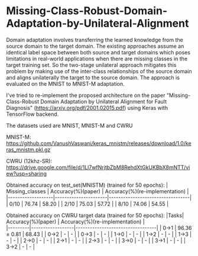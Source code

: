 # Missing-Class-Robust-Domain-Adaptation-by-Unilateral-Alignment
Domain adaptation involves transferring the learned knowledge from the source domain to the target domain. The existing approaches assume an identical label space between both source and target domains which poses limitations in real-world applications when there are missing classes in the target training set. So the two-stage unilateral approach mitigates this problem by making use of the inter-class relationships of the source domain and aligns unilaterally the target to the source domain. The approach is evaluated on the MNIST to MNIST-M adaptation.

I've tried to re-implement the proposed architecture on the paper "Missing-Class-Robust Domain Adaptation by
Unilateral Alignment for Fault Diagnosis" (https://arxiv.org/pdf/2001.02015.pdf) using Keras with TensorFlow backend.

The datasets used are MNIST, MNIST-M and CWRU

MNIST-M: https://github.com/VanushVaswani/keras_mnistm/releases/download/1.0/keras_mnistm.pkl.gz

CWRU (12khz-SR): https://drive.google.com/file/d/1Ll7wfNrjtbZbM8RehdXtGkUKBbX8mNTT/view?usp=sharing

Obtained accuracy on test_set(MNISTM) (trained for 50 epochs):
| Missing_classes   |   Accuracy(%)(paper) |   Accuracy(%)(re-implementation) |             
|-------------------|----------------------|----------------------------------|
| 0/10              |                76.74 |                            58.20 |
| 2/10              |                75.03 |                            57.72 |
| 8/10              |                74.06 |                            54.55 |


Obtained accuracy on CWRU target data (trained for 50 epochs):
|Tasks|   Accuracy(%)(paper) |   Accuracy(%)(re-implementation) |             
|---------|------------------|----------------------------------|
| 0->1    |     96.36 ± 0.81 |                            68.43 |
| 0->2    |                - |                            - |
| 0->3    |                - |                            - |
| 1->0    |                - |                            - |
| 1->2    |                - |                            - |
| 1->3    |                - |                            - |
| 2->0    |                - |                            - |
| 2->1    |                - |                            - |
| 2->3    |                - |                            - |
| 3->0    |                - |                            - |
| 3->1    |                - |                            - |
| 3->2    |                - |                            - |
